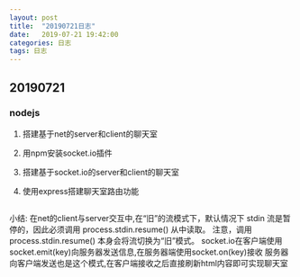 ```yaml
---
layout: post
title:  "20190721日志"
date:   2019-07-21 19:42:00
categories: 日志
tags: 日志
---
```


## 20190721

### nodejs

1. 搭建基于net的server和client的聊天室

2. 用npm安装socket.io插件

3. 搭建基于socket.io的server和client的聊天室

4. 使用express搭建聊天室路由功能





   ```c
小结:
	在net的client与server交互中,在“旧”的流模式下，默认情况下 stdin 流是暂停的，因此必须调用 process.stdin.resume() 从中读取。 注意，调用 process.stdin.resume() 本身会将流切换为“旧”模式。
	socket.io在客户端使用socket.emit(key)向服务器发送信息,在服务器端使用socket.on(key)接收
	服务器向客户端发送也是这个模式,在客户端接收之后直接刷新html内容即可实现聊天室
   ```



   

   

   

   